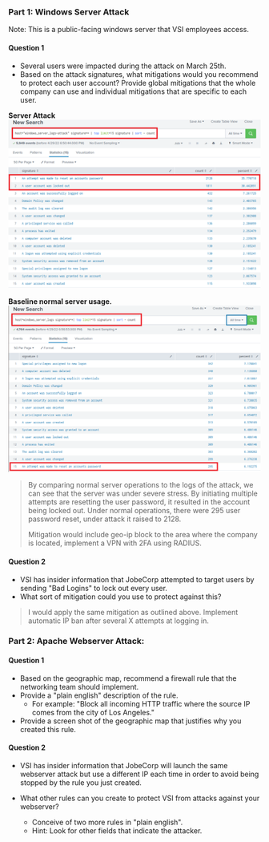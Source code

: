 ### Part 1: Windows Server Attack

Note: This is a public-facing windows server that VSI employees access.
 
#### Question 1
- Several users were impacted during the attack on March 25th.
- Based on the attack signatures, what mitigations would you recommend to protect each user account? Provide global mitigations that the whole company can use and individual mitigations that are specific to each user.

**Server Attack**
![win-attack](screenshots/win-attack.png)

**Baseline normal server usage.**
![win-signature](screenshots/win-signature.png)

>By comparing normal server operations to the logs of the attack, we can see that the server was under severe stress. By initiating multiple attempts are resetting the user password, it resulted in the account being locked out. Under normal operations, there were 295 user password reset, under attack it raised to 2128.
>
> Mitigation would include geo-ip block to the area where the company is located, implement a VPN with 2FA using RADIUS. 

  
#### Question 2
- VSI has insider information that JobeCorp attempted to target users by sending "Bad Logins" to lock out every user.
- What sort of mitigation could you use to protect against this?

> I would apply the same mitigation as outlined above. Implement automatic IP ban after several X attempts at logging in.

### Part 2: Apache Webserver Attack:

#### Question 1
- Based on the geographic map, recommend a firewall rule that the networking team should implement.
- Provide a "plain english" description of the rule.
  - For example: "Block all incoming HTTP traffic where the source IP comes from the city of Los Angeles."
- Provide a screen shot of the geographic map that justifies why you created this rule. 
  
#### Question 2

- VSI has insider information that JobeCorp will launch the same webserver attack but use a different IP each time in order to avoid being stopped by the rule you just created.

- What other rules can you create to protect VSI from attacks against your webserver?
  - Conceive of two more rules in "plain english". 
  - Hint: Look for other fields that indicate the attacker.
